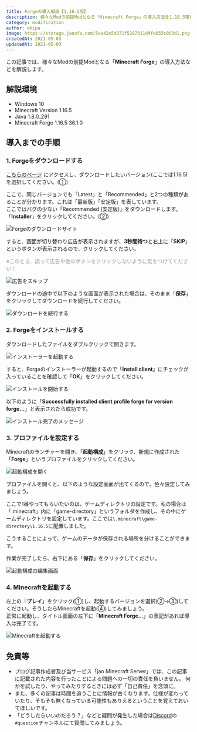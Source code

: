 ```yaml
---
title: Forgeの導入解説【1.16.5版】
description: 様々なModの前提Modとなる「Minecraft Forge」の導入方法を1.16.5環境で解説します。
category: modification
author: ekipa
image: https://storage.jaoafa.com/5aa42e5d871f5287311d4fe055c003d1.png
createdAt: 2021-05-03
updatedAt: 2021-05-03
---
```


この記事では、様々なModの前提Modとなる「**Minecraft Forge**」の導入方法などを解説します。

## 解説環境

- Windows 10
- Minecraft Version 1.16.5
- Java 1.8.0_291
- Minecraft Forge 1.16.5 36.1.0

## 導入までの手順

### 1. Forgeをダウンロードする

[こちらのページ](https://files.minecraftforge.net/net/minecraftforge/forge/) にアクセスし、ダウンロードしたいバージョン(ここでは1.16.5)を選択してください。(①)

ここで、同じバージョンでも「Latest」と「Recommended」と2つの種類があることが分かります。これは「最新版」「安定版」を表しています。  
ここではバグの少ない「Recommended (安定版)」をダウンロードします。「**Installer**」をクリックしてください。(②)

![Forgeのダウンロードサイト](https://storage.jaoafa.com/ec8c2a83c1f412c6a6049026316bd0df.png)

すると、画面が切り替わり広告が表示されますが、**3秒間待つ**と右上に「**SKIP**」というボタンが表示されるので、クリックしてください。

<span style="color: #999999;">※このとき、誤って広告や他のボタンをクリックしないように気をつけてください！</span>

![広告をスキップ](https://storage.jaoafa.com/5ad9c4f34ff8683e584f898490789799.png)

ダウンロードの途中で以下のような画面が表示された場合は、そのまま「**保存**」をクリックしてダウンロードを続行してください。

![ダウンロードを続行する](https://storage.jaoafa.com/c99facab0174244db0863e3e4c528e30.png)

### 2. Forgeをインストールする

ダウンロードしたファイルをダブルクリックで開きます。

![インストーラーを起動する](https://storage.jaoafa.com/5f1f7cca1010f271532ee8b987d13d54.png)

すると、Forgeのインストーラーが起動するので「**Install client**」にチェックが入っていることを確認して「**OK**」をクリックしてください。

![インストールを開始する](https://storage.jaoafa.com/dc0296142eedc4a6b0a0dd2a2b4188a6.png)

以下のように「**Successfully installed client profile forge for version forge...**」と表示されたら成功です。

![インストール完了のメッセージ](https://storage.jaoafa.com/6e4614d09bec8855846ece0cc9467e87.png)

### 3. プロファイルを設定する

Minecraftのランチャーを開き、「**起動構成**」をクリック、新規に作成された「**Forge**」というプロファイルをクリックしてください。

![起動構成を開く](https://storage.jaoafa.com/3795122daceb549a53c51a62811369ef.png)

プロファイルを開くと、以下のような設定画面が出てくるので、色々設定してみましょう。

ここで1番やってもらいたいのは、ゲームディレクトリの設定です。私の場合は「.minecraft」内に「game-directory」というフォルダを作成し、その中にゲームディレクトリを設定しています。ここでは`\.minecraft\game-directory\1.16.5`に配置しました。

こうすることによって、ゲームのデータが保存される場所を分けることができます。

作業が完了したら、右下にある「**保存**」をクリックしてください。

![起動構成の編集画面](https://storage.jaoafa.com/dcaebc1ab1ca0bf6dc3629c23a625476.png)

### 4. Minecraftを起動する

左上の「**プレイ**」をクリック(①)し、起動するバージョンを選択(②→③)してください。そうしたらMinecraftを起動(④)してみましょう。  
正常に起動し、タイトル画面の左下に「**Minecraft Forge...**」の表記があれば導入は完了です。

![Minecraftを起動する](https://storage.jaoafa.com/83f83c42f5ef65fc48b700ca0b3eca16.png)

## 免責等

- ブログ記事作成者及び当サービス「jao Minecraft Server」では、この記事に記載された内容を行ったことによる問題への一切の責任を負いません。 何かを試したり、やってみたりするときには必ず「自己責任」を念頭に。
- また、多くの記事は時間を追うことに情報が古くなります。仕様が変わっていたり、そもそも無くなっている可能性もありえるということを覚えておいてほしいです。
- 「どうしたらいいのだろう？」などと疑問が発生した場合は[Discord](/blog/join-discord)の`#question`チャンネルにて質問してみましょう。
